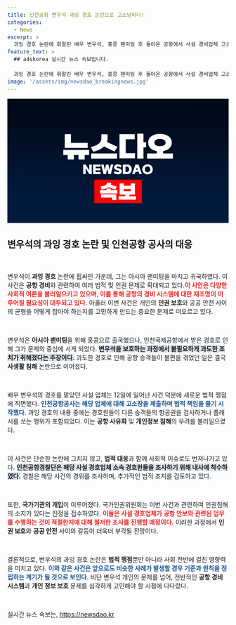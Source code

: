 ```yaml
---
title: 인천공항 변우석 과잉 경호 논란으로 고소당하다!
categories:
  - News
excerpt: >
  과잉 경호 논란에 휘말린 배우 변우석, 홍콩 팬미팅 후 돌아온 공항에서 사설 경비업체 고소 소식! 인권위 조사 착수 및 경찰 내사 중인 상황, 과연 변우석은 이 위기를 어떻게 극복할까? 클릭하여 자세한 내용을 확인하세요!
feature_text: >
  ## adskorea 실시간 뉴스 속보입니다.

  과잉 경호 논란에 휘말린 배우 변우석, 홍콩 팬미팅 후 돌아온 공항에서 사설 경비업체 고소 소식! 인권위 조사 착수 및 경찰 내사 중인 상황, 과연 변우석은 이 위기를 어떻게 극복할까? 클릭하여 자세한 내용을 확인하세요!
image: '/assets/img/newsdao_breakingnews.jpg'
---
```


<p><img src="/assets/img/newsdao_breakingnews.jpg" alt="adskorea 속보" /></p>

<h2 data-ke-size="size26">변우석의 과잉 경호 논란 및 인천공항 공사의 대응</h2>

<p data-ke-size="size16">&nbsp;</p>

<p>변우석이 <strong>과잉 경호</strong> 논란에 휩싸인 가운데, 그는 아시아 팬미팅을 마치고 귀국하였다. 이 사건은 <strong>공항 경비</strong>와 관련하여 여러 법적 및 인권 문제로 확대되고 있다.<b><span style="color: #ee2323;">이 사안은 다양한 사회적 여론을 불러일으키고 있으며, 이를 통해 공항의 경비 시스템에 대한 재조명이 이루어질 필요성이 대두되고 있다.</span></b> 아울러 이번 사건은 개인의 <strong>인권 보호</strong>와 공공 안전 사이의 균형을 어떻게 잡아야 하는지를 고민하게 만드는 중요한 문제로 떠오르고 있다. </p>

<p data-ke-size="size16">&nbsp;</p>

<p>변우석은 <strong>아시아 팬미팅</strong>을 위해 홍콩으로 출국했으나, 인천국제공항에서 받은 경호로 인해 그가 문제의 중심에 서게 되었다. <b><span style="background-color: #21538527;">변우석을 보호하는 과정에서 불필요하게 과도한 조치가 취해졌다는 주장이다.</span></b> 과도한 경호로 인해 공항 승객들이 불편을 겪었던 일은 결국 <strong>사생활 침해</strong> 논란으로 이어졌다. </p>

<p data-ke-size="size16">&nbsp;</p>

<p>배우 변우석의 경호를 맡았던 사설 업체는 12일에 일어난 사건 덕분에 새로운 법적 쟁점에 직면했다. <b><span style="color: #1a5490;">인천공항공사는 해당 업체에 대해 고소장을 제출하며 법적 책임을 물기 시작했다.</span></b> 과잉 경호의 내용 중에는 경호원들이 다른 승객들의 항공권을 검사하거나 플래시를 쏘는 행위가 포함되었다. 이는 <strong>공항 사유화</strong> 및 <strong>개인정보 침해</strong>의 우려를 불러일으켰다. </p>

<p data-ke-size="size16">&nbsp;</p>

<p>이 사건은 단순한 논란에 그치지 않고, <strong>법적 대응</strong>과 함께 사회적 이슈로도 번져나가고 있다. <b><span style="background-color: #21538527;">인천공항경찰단은 해당 사설 경호업체 소속 경호원들을 조사하기 위해 내사에 착수하였다.</span></b> 경찰은 해당 사건의 경위를 조사하며, 추가적인 법적 조치를 검토하고 있다. </p>

<p data-ke-size="size16">&nbsp;</p>

<p>또한, <strong>국가기관의 개입</strong>이 이루어졌다. 국가인권위원회는 이번 사건과 관련하여 인권침해의 소지가 있다는 진정을 접수하였다. <b><span style="color: #ee2323;">이들은 사설 경호업체가 공항 안보와 관련된 업무를 수행하는 것이 적절한지에 대해 철저한 조사를 진행할 예정이다.</span></b> 이러한 과정에서 <strong>인권 보호</strong>와 <strong>공공 안전</strong> 사이의 갈등이 더욱더 부각될 전망이다.</p>

<p data-ke-size="size16">&nbsp;</p>

<p>결론적으로, 변우석의 과잉 경호 논란은 <strong>법적 쟁점</strong>뿐만 아니라 사회 전반에 걸친 영향력을 미치고 있다. <b><span style="color: #1a5490;">이와 같은 사건은 앞으로도 비슷한 사례가 발생할 경우 기준과 원칙을 정립하는 계기가 될 것으로 보인다.</span></b> 비단 변우석 개인의 문제를 넘어, 전반적인 <strong>공항 경비 시스템</strong>과 <strong>개인 정보 보호</strong> 문제를 심각하게 고민해야 할 시점에 다다랐다. </p>

<p data-ke-size="size16">&nbsp;</p>
실시간 뉴스 속보는, <a href="https://newsdao.kr" rel="dofollow">https://newsdao.kr</a>


